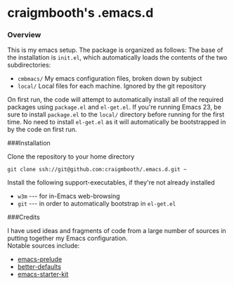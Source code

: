 craigmbooth's .emacs.d
======================

### Overview

This is my emacs setup.  The package is organized as follows:  The base of the installation is <code>init.el</code>,
which automatically loads the contents of the two subdirectories:

* <code>cmbmacs/</code> My emacs configuration files, broken down by subject
* <code>local/</code> Local files for each machine. Ignored by the git repository

On first run, the code will attempt to automatically install all of the required packages using <code>package.el</code>
and <code>el-get.el</code>.  If you're running Emacs 23, be sure to install <code>package.el</code> to the
<code>local/</code> directory before running for the first time.  No need to install <code>el-get.el</code> as it will
automatically be bootstrapped in by the code on first run.

###Installation

Clone the repository to your home directory

    git clone ssh://git@github.com:craigmbooth/.emacs.d.git ~
    
Install the following support-executables, if they're not already installed

* <code>w3m</code> --- for in-Emacs web-browsing
* <code>git</code> --- in order to automatically bootstrap in <code>el-get.el</code>

###Credits

I have used ideas and fragments of code from a large number of sources in putting together my Emacs configuration.  
Notable sources include:

* [emacs-prelude](https://github.com/bbatsov/prelude)
* [better-defaults](https://github.com/technomancy/better-defaults)
* [emacs-starter-kit](https://github.com/technomancy/emacs-starter-kit)
